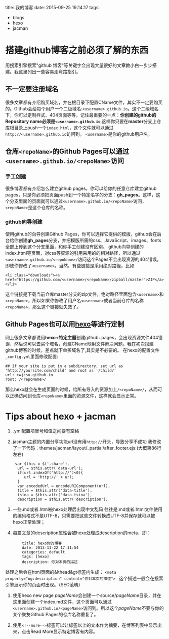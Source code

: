 title: 我的博客
date: 2015-09-25 19:14:17
tags:
- blogs
- hexo
- jacman

# 搭建github博客之前必须了解的东西
用搜索引擎搜索"github 博客"等关键字会出现大量很好的文章教小白一步步搭建。我这里列出一些容易走弯路指引。
## 不一定要注册域名
很多文章都有介绍购买域名，并在根目录下配置CName文件，其实不一定要购买的。Github会给每个用户一个二级域名:`<username>.github.io`。这个二级域名下，你可以定制样式、404页面等等，记住最重要的一点：**你创建的github的Repository name必须是`<username>.github.io`**,这样你只要在**master**分支上仓库根目录上push一个`index.html`，这个文件就可以通过`http://<username>.github.io`访问到。
`<username>`是你的github用户名。

## 仓库`<repoName>`的Github Pages可以通过`<username>.github.io/<repoName>`访问
### 手工创建
很多博客都有介绍怎么建立github pages，你可以给你的任意仓库建立github pages，只是你必须把页面push到一个特定名字的分支：**gh_pages**。这样，这个分支里面的页面就可以通过`<username>.github.io/<repoName>`访问，`<repoName>`是这个仓库的名称。

### github向导创建
使用github的向导创建Github Pages，你可以选择它提供的模版，github会在后台给你创建**gh_pages**分支，并把模版所需的css、JavaScript、images、fonts全部上传到这个分支里面，和你手工创建没有区别。
github向导创建的index.html等页面，对css等资源的引用采用的的相对路径，所以通过`<username>.github.io/<repoName>/`访问这个Pages不会出现资源的404错误，即使你修改了`<username>`。当然，有些链接是采用绝对路径，比如:
```
<li class="downloads"><a href="https://github.com/<username>/<repoName>/zipball/master">ZIP</a></li>
```
这个链接是下载当前仓库master分支的zip文件，绝对路径里面包含`<username>`和`<repoName>`，所以如果你修改了用户名`<usernmae>`或者当前仓库的名称`<repoName>`，那么这个链接就失效了。

## Github Pages也可以用[hexo](https://hexo.io)等进行定制
网上很多文章都说用**hexo+特定主题**创建github+pages，会出现资源文件404错误，然后说可以去买个域名，创建CName映射文件解决问题。我在初次搭建github博客的时候，差点就下单买域名了,其实是不必要的。
在hexo的配置文件`_config.yml`里面修改配置:
```
## If your site is put in a subdirectory, set url as 'http://yoursite.com/child' and root as '/child/'
url: cwjcsu.github.io
root: /<repoName>/
```
那么hexo就会在生成页面的时候，给所有导入的资源加上`/<repoName>/`，从而可以正确访问到仓库`<repoName>`里面的资源文件，这样就会显示正常。

# Tips about hexo + jacman

1. .yml配置项冒号和值之间要有空格
1. jacman主题的内置分享功能url没有用`http://`开头，导致分享不成功
    我修改了一下代码：themes/jacman/layout/_partial/after_footer.ejs:(大概第86行左右)
    ```
     var $this = $('.share'),
      url = $this.attr('data-url');
      if(url.indexOf('http://')<0){
         url = 'http://' + url;
      }
      var encodedUrl = encodeURIComponent(url),
      title = $this.attr('data-title'),
      tsina = $this.attr('data-tsina'),
      description = $this.attr('description');
    ```

1. 一些.md或者.html被hexo处理后出现中文乱码
    往往是.md或者.html文件使用的编码格式不是UTF-8，只需要把这些文件转换成UTF-8并保存就可以被hexo正常处理；

1. 每篇文章的description属性会被hexo处理成description的meta，即：
    ```
        title: hexo你的博客
        date: 2013-11-22 17:11:54
        categories: default
        tags: [hexo]
        description: 你对本页的描述
    ```

处理之后会在html页面的&lthead&gt标签内生成：
    ```
        <meta property="og:description" content="你对本页的描述"> 
    ```
这个描述一般会在搜索引擎展示你的页面时出现。（SEO范畴）
1. 使用hexo new page *pageName*会创建一个source/*pageName*目录，并在这里面创建一个index.md文件，这个页面可以通过`<username>.github.io/<pageName>`访问到。所以这个*pageName*不要与你的某个聚友Github Pages的仓库名称重复了。

1. 使用`<!--more-->`标签可以让标签以上的文本作为摘要，在博客列表中显示出来，点击Read More显示特定博客有内容。

